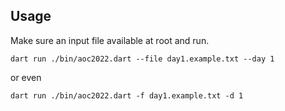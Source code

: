 ## Usage

Make sure an input file available at root and run.

```console
dart run ./bin/aoc2022.dart --file day1.example.txt --day 1
```

or even

```console
dart run ./bin/aoc2022.dart -f day1.example.txt -d 1
```
